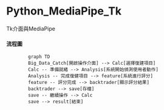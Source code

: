 # Python_MediaPipe_Tk
Tk介面與MediaPipe
#### 流程圖
```mermaid
        graph TD
        Big_Data_Catch[開啟操作介面] --> Calc[選擇復建項目]
        Calc -- 準備就緒 --> Analysis[系統開始偵測使用者動作]
        Analysis -- 完成復健項目 --> feature[系統進行評分]
        feature -- 評分完成 --> backtrader[顯示評分結果]
        backtrader --> save[存檔]
        save -- 繼續操作 --> Calc
        save --> result[結束]
```
